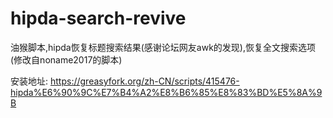# hipda-search-revive
油猴脚本,hipda恢复标题搜索结果(感谢论坛网友awk的发现),恢复全文搜索选项(修改自noname2017的脚本)  

安装地址: https://greasyfork.org/zh-CN/scripts/415476-hipda%E6%90%9C%E7%B4%A2%E8%B6%85%E8%83%BD%E5%8A%9B
